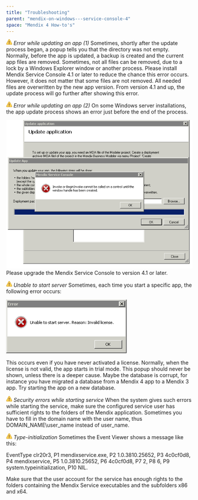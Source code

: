 ```yaml
---
title: "Troubleshooting"
parent: "mendix-on-windows---service-console-4"
space: "Mendix 4 How-to's"
---
```

![(warning)](images/icons/emoticons/warning.png) _Error while updating an app (1)_
Sometimes, shortly after the update process began, a popup tells you that the directory was not empty. Normally, before the app is updated, a backup is created and the current app files are removed. Sometimes, not all files can be removed, due to a lock by a Windows Explorer window or another process. Please install Mendix Service Console 4.1 or later to reduce the chance this error occurs.
However, it does not matter that some files are not removed. All needed files are overwritten by the new app version. From version 4.1 and up, the update process will go further after showing this error.

![(warning)](images/icons/emoticons/warning.png) _Error while updating an app (2)_
On some Windows server installations, the app update process shows an error just before the end of the process.

![](attachments/2621654/2753000.png)
Please upgrade the Mendix Service Console to version 4.1 or later.

![(warning)](images/icons/emoticons/warning.png) _Unable to start server_
Sometimes, each time you start a specific app, the following error occurs:

![](attachments/2621654/2753001.png)

This occurs even if you have never activated a license. Normally, when the license is not valid, the app starts in trial mode. This popup should never be shown, unless there is a deeper cause. Maybe the database is corrupt, for instance you have migrated a database from a Mendix 4 app to a Mendix 3 app. Try starting the app on a new database.

![(warning)](images/icons/emoticons/warning.png) _Security errors while starting service_
When the system gives such errors while starting the service, make sure the configured service user has sufficient rights to the folders of the Mendix application. Sometimes you have to fill in the domain name with the user name, thus DOMAIN_NAME\user_name instead of user_name.

![(warning)](images/icons/emoticons/warning.png) _Type-initialization_
Sometimes the Event Viewer shows a message like this:

EventType clr20r3, P1 mendixservice.exe, P2 1.0.3810.25652, P3 4c0cf0d8, P4 mendixservice, P5 1.0.3810.25652, P6 4c0cf0d8, P7 2, P8 6, P9 system.typeinitialization, P10 NIL.

Make sure that the user account for the service has enough rights to the folders containing the Mendix Service executables and the subfolders x86 and x64.
